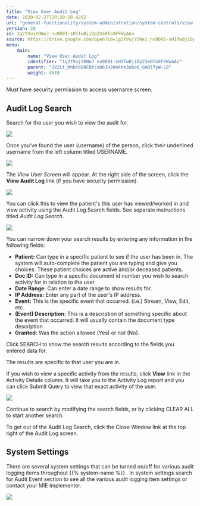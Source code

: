 ```yaml
---
title: "View User Audit Log"
date: 2020-02-27T20:20:58.429Z
url: "general-functionality/system-administration/system-controls/view-user-audit-log.html"
version: 28
id: 1g2tVujYONeJ_nu9D91-sH1fwBjiDp22e0ToXFFWyAAo
source: https://drive.google.com/open?id=1g2tVujYONeJ_nu9D91-sH1fwBjiDp22e0ToXFFWyAAo
menu:
    main:
        name: "View User Audit Log"
        identifier: "1g2tVujYONeJ_nu9D91-sH1fwBjiDp22e0ToXFFWyAAo"
        parent: "1V2Lt_MnbYoDNFBtcoH6JHJKm4he3obo6_GmOlfyW-L8"
        weight: 4610
---
```

Must have security permission to access username screen.

## Audit Log Search

Search for the user you wish to view the audit for.

![](../../../external_files/25deb033047e4d1339f3d3127c7d7b18.png)

Once you've found the user (username) of the person, click their underlined username from the left column titled USERNAME.

![](../../../external_files/777a294c3e53fa71864409773d7b9123.png)

The *View User Screen* will appear. At the right side of the screen, click the **View Audit Log** link (if you have security permission).

![](../../../external_files/42b4de0abc925b35099348dce69a0eba.png)

You can click this to view the patient's this user has viewed/worked in and view activity using the Audit Log Search fields. See separate instructions titled *Audit Log Search*.

![](../../../external_files/19f4571db5ee578a071ec0e4c525fa39.png)

You can narrow down your search results by entering any information in the following fields:

* <strong>Patient:</strong> Can type in a specific patient to see if the user has been in. The system will auto-complete the patient you are typing and give you choices. These patient choices are active and/or deceased patients.
* <strong>Doc ID:</strong> Can type in a specific document id number you wish to search activity for in relation to the user.
* <strong>Date Range:</strong> Can enter a date range to show results for.
* <strong>IP Address:</strong> Enter any part of the user's IP address.
* <strong>Event:</strong> This is the specific event that occurred. (i.e.) Stream, View, Edit, etc.
* <strong>(Event) Description:</strong> This is a description of something specific about the event that occurred. It will usually contain the document type description.
* <strong>Granted:</strong> Was the action allowed (Yes) or not (No).

Click SEARCH to show the search results according to the fields you entered data for.

The results are specific to that user you are in.

If you wish to view a specific activity from the results, click **View** link in the Activity Details column. It will take you to the Activity Log report and you can click Submit Query to view that exact activity of the user.

![](../../../external_files/3d46d4e4ac311cb0000ad5e57d0c09eb.png)

Continue to search by modifying the search fields, or by clicking CLEAR ALL to start another search.

To get out of the Audit Log Search, click the Close Window link at the top right of the Audit Log screen.

## System Settings

There are several system settings that can be turned on/off for various audit logging items throughout {{% system-name %}} . In system settings search for Audit Event section to see all the various audit logging item settings or contact your MIE Implementer.

![](../../../external_files/cc9e7c4342a8061c70926d6c2734a136.png)

